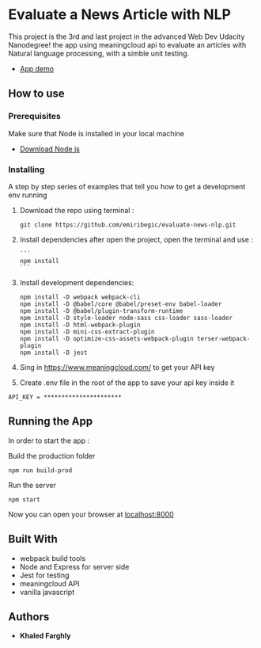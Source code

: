 # Evaluate a News Article with NLP

This project is the 3rd and last project in the advanced Web Dev Udacity Nanodegree!
the app using meaningcloud api to evaluate an articles with Natural language processing, with a simble unit testing.

- [App demo](https://evaluate-articles-with-nlp.netlify.app/)

## How to use

### Prerequisites

Make sure that Node is installed in your local machine

- [Download Node js](https://nodejs.org/en/download/)

### Installing

A step by step series of examples that tell you how to get a development env running

1.  Download the repo using terminal :

    ```
    git clone https://github.com/emiribegic/evaluate-news-nlp.git

    ```

2.  Install dependencies after open the project,
    open the terminal and use :

        ```
        npm install
        ```

3.  Install development dependencies:

    ```
    npm install -D webpack webpack-cli
    npm install -D @babel/core @babel/preset-env babel-loader
    npm install -D @babel/plugin-transform-runtime
    npm install -D style-loader node-sass css-loader sass-loader
    npm install -D html-webpack-plugin
    npm install -D mini-css-extract-plugin
    npm install -D optimize-css-assets-webpack-plugin terser-webpack-plugin
    npm install -D jest

    ```

4.  Sing in https://www.meaningcloud.com/ to get your API key

5.  Create .env file in the root of the app to save your api key inside it

```
API_KEY = **********************
```

## Running the App

In order to start the app :

Build the production folder

```
npm run build-prod
```

Run the server

```
npm start
```

Now you can open your browser at [localhost:8000](localhost:8000)

## Built With

- webpack build tools
- Node and Express for server side
- Jest for testing
- meaningcloud API
- vanilla javascript

## Authors

- **Khaled Farghly**

